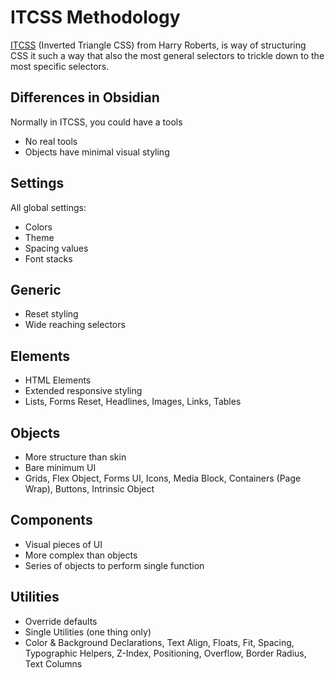 # ITCSS Methodology

[ITCSS](https://www.youtube.com/watch?v=1OKZOV-iLj4) (Inverted Triangle CSS) from Harry Roberts, is way of structuring CSS it such a way that also the most general selectors to trickle down to the most specific selectors.

## Differences in Obsidian

Normally in ITCSS, you could have a tools
- No real tools
- Objects have minimal visual styling

## Settings

All global settings:

- Colors
- Theme
- Spacing values
- Font stacks

## Generic

- Reset styling
- Wide reaching selectors

## Elements

- HTML Elements
- Extended responsive styling
- Lists, Forms Reset, Headlines, Images, Links, Tables

## Objects

- More structure than skin
- Bare minimum UI
- Grids, Flex Object, Forms UI, Icons, Media Block, Containers (Page Wrap), Buttons, Intrinsic Object

## Components

- Visual pieces of UI
- More complex than objects
- Series of objects to perform single function

## Utilities

- Override defaults
- Single Utilities (one thing only)
- Color & Background Declarations, Text Align, Floats, Fit, Spacing, Typographic Helpers, Z-Index, Positioning, Overflow, Border Radius, Text Columns
